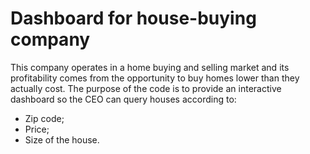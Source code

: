 # Dashboard for house-buying company
This company operates in a home buying and selling market and its profitability comes from the opportunity to buy homes lower than they actually cost.
The purpose of the code is to provide an interactive dashboard so the CEO can query houses according to:
 - Zip code;
 - Price;
 - Size of the house.
